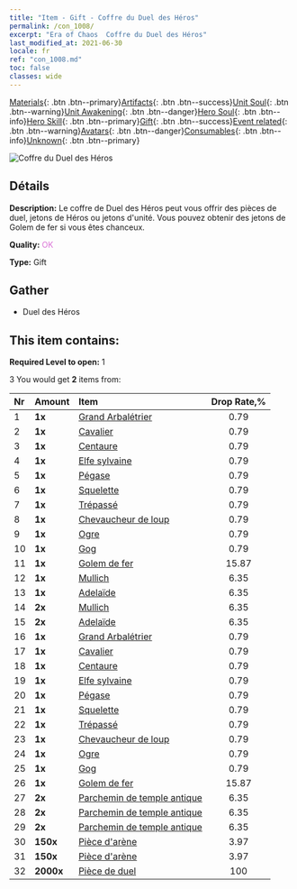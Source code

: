 ```yaml
---
title: "Item - Gift - Coffre du Duel des Héros"
permalink: /con_1008/
excerpt: "Era of Chaos  Coffre du Duel des Héros"
last_modified_at: 2021-06-30
locale: fr
ref: "con_1008.md"
toc: false
classes: wide
---
```

 [Materials](/ItemsFR/){: .btn .btn--primary}[Artifacts](/ItemsFR/Artifacts/){: .btn .btn--success}[Unit Soul](/ItemsFR/UnitSoul/){: .btn .btn--warning}[Unit Awakening](/ItemsFR/UnitAwakening/){: .btn .btn--danger}[Hero Soul](/ItemsFR/HeroSoul/){: .btn .btn--info}[Hero Skill](/ItemsFR/HeroSkill/){: .btn .btn--primary}[Gift](/ItemsFR/Gift/){: .btn .btn--success}[Event related](/ItemsFR/Events/){: .btn .btn--warning}[Avatars](/ItemsFR/Avatars/){: .btn .btn--danger}[Consumables](/ItemsFR/Consumables/){: .btn .btn--info}[Unknown](/ItemsFR/Unknown/){: .btn .btn--primary}

 ![Coffre du Duel des Héros](/images/t/i_50002.png)

## Détails
 **Description:** Le coffre de Duel des Héros peut vous offrir des pièces de duel, jetons de Héros ou jetons d'unité. Vous pouvez obtenir des jetons de Golem de fer si vous êtes chanceux.

 **Quality:** <span style="color: #DA70D6">OK</span>

 **Type:** Gift

## Gather

*    Duel des Héros 

## This item contains:

 **Required Level to open:** 1

 3 You would get **2** items  from:

  | Nr | Amount |     Item    | Drop Rate,% |
  |:---|:-------|:------------|:---------:|
  | 1 |  **1x** | [Grand Arbalétrier](/ItemsFR/unt_191/) | 0.79 | 
  | 2 |  **1x** | [Cavalier ](/ItemsFR/unt_195/) | 0.79 | 
  | 3 |  **1x** | [Centaure](/ItemsFR/unt_199/) | 0.79 | 
  | 4 |  **1x** | [Elfe sylvaine](/ItemsFR/unt_201/) | 0.79 | 
  | 5 |  **1x** | [Pégase](/ItemsFR/unt_202/) | 0.79 | 
  | 6 |  **1x** | [Squelette](/ItemsFR/unt_208/) | 0.79 | 
  | 7 |  **1x** | [Trépassé](/ItemsFR/unt_209/) | 0.79 | 
  | 8 |  **1x** | [Chevaucheur de loup](/ItemsFR/unt_218/) | 0.79 | 
  | 9 |  **1x** | [Ogre](/ItemsFR/unt_220/) | 0.79 | 
  | 10 |  **1x** | [Gog](/ItemsFR/unt_227/) | 0.79 | 
  | 11 |  **1x** | [Golem de fer](/ItemsFR/unt_237/) | 15.87 | 
  | 12 |  **1x** | [Mullich](/ItemsFR/her_360/) | 6.35 | 
  | 13 |  **1x** | [Adelaïde](/ItemsFR/her_359/) | 6.35 | 
  | 14 |  **2x** | [Mullich](/ItemsFR/her_360/) | 6.35 | 
  | 15 |  **2x** | [Adelaïde](/ItemsFR/her_359/) | 6.35 | 
  | 16 |  **1x** | [Grand Arbalétrier](/ItemsFR/unt_191/) | 0.79 | 
  | 17 |  **1x** | [Cavalier ](/ItemsFR/unt_195/) | 0.79 | 
  | 18 |  **1x** | [Centaure](/ItemsFR/unt_199/) | 0.79 | 
  | 19 |  **1x** | [Elfe sylvaine](/ItemsFR/unt_201/) | 0.79 | 
  | 20 |  **1x** | [Pégase](/ItemsFR/unt_202/) | 0.79 | 
  | 21 |  **1x** | [Squelette](/ItemsFR/unt_208/) | 0.79 | 
  | 22 |  **1x** | [Trépassé](/ItemsFR/unt_209/) | 0.79 | 
  | 23 |  **1x** | [Chevaucheur de loup](/ItemsFR/unt_218/) | 0.79 | 
  | 24 |  **1x** | [Ogre](/ItemsFR/unt_220/) | 0.79 | 
  | 25 |  **1x** | [Gog](/ItemsFR/unt_227/) | 0.79 | 
  | 26 |  **1x** | [Golem de fer](/ItemsFR/unt_237/) | 15.87 | 
  | 27 |  **2x** | [Parchemin de temple antique](/ItemsFR/con_697/) | 6.35 | 
  | 28 |  **2x** | [Parchemin de temple antique](/ItemsFR/con_697/) | 6.35 | 
  | 29 |  **2x** | [Parchemin de temple antique](/ItemsFR/con_697/) | 6.35 | 
  | 30 |  **150x** | [Pièce d'arène](/ItemsFR/con_903/) | 3.97 | 
  | 31 |  **150x** | [Pièce d'arène](/ItemsFR/con_903/) | 3.97 | 
  | 32 |  **2000x** | [Pièce de duel](/ItemsFR/con_907/) | 100 | 
